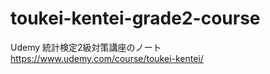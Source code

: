 # toukei-kentei-grade2-course
Udemy 統計検定2級対策講座のノート <br>
https://www.udemy.com/course/toukei-kentei/
